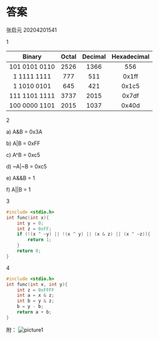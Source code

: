 # 答案

张启元 20204201541

1

| Binary | Octal | Decimal | Hexadecimal |
|:--------:|:-------:|:---------:|:-------------:|
|101 0101 0110| 2526| 1366| 556|
| 1 1111 1111| 777| 511| 0x1ff|
|1 1010 0101| 645| 421|0x1c5|
| 111 1101 1111|3737 |2015|0x7df |
|100 0000 1101 | 2015 | 1037| 0x40d|

2

a) A&B = 0x3A

b) A|B = 0xFF

c) A^B = 0xc5

d) ~A|~B = 0xc5

e) A&&B = 1

f) A||B = 1

3

```C
#include <stdio.h>
int func(int x){
    int y = 0;
    int z = 0xFF;
    if (!(x ^ ~y) || !(x ^ y) || (x & z) || (x ^ ~z)){
        return 1;
    }
    return 0;
}
```

4

```C
#include <stdio.h>
int func(int x, int y){
    int z = 0xFFFF
    int a = x & z;
    int b = y & z;
    b = y - b;
    return a + b;
}
```

附：
![picture1](/home/zhangqiyuan/ICS1-Lab/hw1.jpg)


